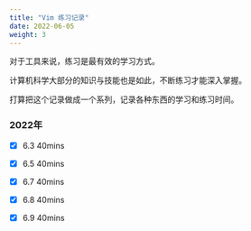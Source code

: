 ```yaml
---
title: "Vim 练习记录"
date: 2022-06-05
weight: 3 
---
```


对于工具来说，练习是最有效的学习方式。

计算机科学大部分的知识与技能也是如此，不断练习才能深入掌握。 

打算把这个记录做成一个系列，记录各种东西的学习和练习时间。


### 2022年
+ [x] 6.3 40mins
+ [x] 6.5 40mins
+ [x] 6.7 40mins
+ [x] 6.8 40mins
+ [x] 6.9 40mins


